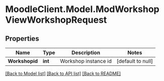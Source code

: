 # MoodleClient.Model.ModWorkshopViewWorkshopRequest

## Properties

Name | Type | Description | Notes
------------ | ------------- | ------------- | -------------
**Workshopid** | **int** | Workshop instance id | [default to null]

[[Back to Model list]](../README.md#documentation-for-models) [[Back to API list]](../README.md#documentation-for-api-endpoints) [[Back to README]](../README.md)

